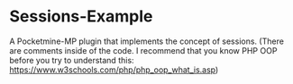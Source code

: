 # Sessions-Example
A Pocketmine-MP plugin that implements the concept of sessions. (There are comments inside of the code. I recommend that you know PHP OOP before you try to understand this: https://www.w3schools.com/php/php_oop_what_is.asp)
